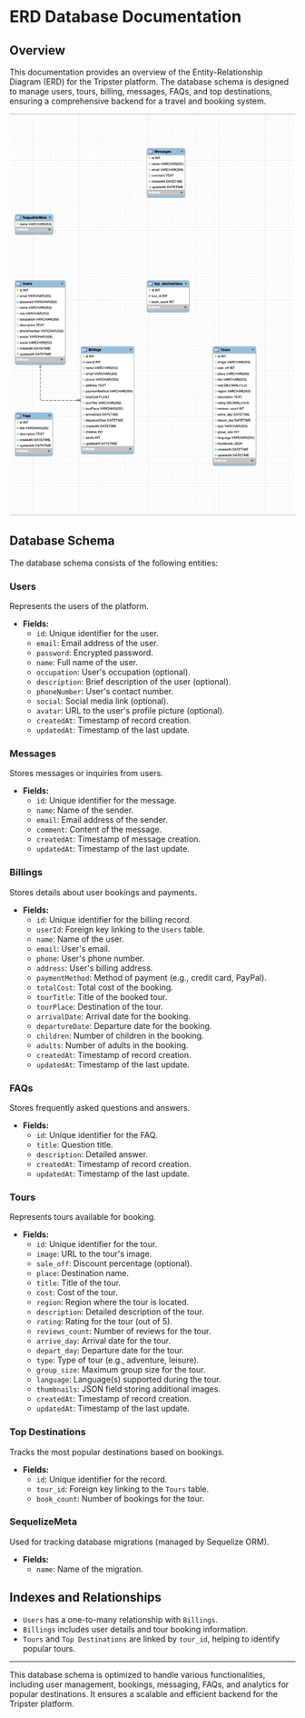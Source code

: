 # ERD Database Documentation

## Overview

This documentation provides an overview of the Entity-Relationship Diagram (ERD) for the Tripster platform. The database schema is designed to manage users, tours, billing, messages, FAQs, and top destinations, ensuring a comprehensive backend for a travel and booking system.

![ERD image](ERD-Tripster.png)

## Database Schema

The database schema consists of the following entities:

### Users

Represents the users of the platform.

- **Fields:**
  - `id`: Unique identifier for the user.
  - `email`: Email address of the user.
  - `password`: Encrypted password.
  - `name`: Full name of the user.
  - `occupation`: User's occupation (optional).
  - `description`: Brief description of the user (optional).
  - `phoneNumber`: User's contact number.
  - `social`: Social media link (optional).
  - `avatar`: URL to the user's profile picture (optional).
  - `createdAt`: Timestamp of record creation.
  - `updatedAt`: Timestamp of the last update.

### Messages

Stores messages or inquiries from users.

- **Fields:**
  - `id`: Unique identifier for the message.
  - `name`: Name of the sender.
  - `email`: Email address of the sender.
  - `comment`: Content of the message.
  - `createdAt`: Timestamp of message creation.
  - `updatedAt`: Timestamp of the last update.

### Billings

Stores details about user bookings and payments.

- **Fields:**
  - `id`: Unique identifier for the billing record.
  - `userId`: Foreign key linking to the `Users` table.
  - `name`: Name of the user.
  - `email`: User's email.
  - `phone`: User's phone number.
  - `address`: User's billing address.
  - `paymentMethod`: Method of payment (e.g., credit card, PayPal).
  - `totalCost`: Total cost of the booking.
  - `tourTitle`: Title of the booked tour.
  - `tourPlace`: Destination of the tour.
  - `arrivalDate`: Arrival date for the booking.
  - `departureDate`: Departure date for the booking.
  - `children`: Number of children in the booking.
  - `adults`: Number of adults in the booking.
  - `createdAt`: Timestamp of record creation.
  - `updatedAt`: Timestamp of the last update.

### FAQs

Stores frequently asked questions and answers.

- **Fields:**
  - `id`: Unique identifier for the FAQ.
  - `title`: Question title.
  - `description`: Detailed answer.
  - `createdAt`: Timestamp of record creation.
  - `updatedAt`: Timestamp of the last update.

### Tours

Represents tours available for booking.

- **Fields:**
  - `id`: Unique identifier for the tour.
  - `image`: URL to the tour's image.
  - `sale_off`: Discount percentage (optional).
  - `place`: Destination name.
  - `title`: Title of the tour.
  - `cost`: Cost of the tour.
  - `region`: Region where the tour is located.
  - `description`: Detailed description of the tour.
  - `rating`: Rating for the tour (out of 5).
  - `reviews_count`: Number of reviews for the tour.
  - `arrive_day`: Arrival date for the tour.
  - `depart_day`: Departure date for the tour.
  - `type`: Type of tour (e.g., adventure, leisure).
  - `group_size`: Maximum group size for the tour.
  - `language`: Language(s) supported during the tour.
  - `thumbnails`: JSON field storing additional images.
  - `createdAt`: Timestamp of record creation.
  - `updatedAt`: Timestamp of the last update.

### Top Destinations

Tracks the most popular destinations based on bookings.

- **Fields:**
  - `id`: Unique identifier for the record.
  - `tour_id`: Foreign key linking to the `Tours` table.
  - `book_count`: Number of bookings for the tour.

### SequelizeMeta

Used for tracking database migrations (managed by Sequelize ORM).

- **Fields:**
  - `name`: Name of the migration.

## Indexes and Relationships

- `Users` has a one-to-many relationship with `Billings`.
- `Billings` includes user details and tour booking information.
- `Tours` and `Top Destinations` are linked by `tour_id`, helping to identify popular tours.

---

This database schema is optimized to handle various functionalities, including user management, bookings, messaging, FAQs, and analytics for popular destinations. It ensures a scalable and efficient backend for the Tripster platform.

